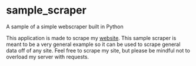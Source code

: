 # sample_scraper
A sample of a simple webscraper built in Python

This application is made to scrape my <a href="https://thewizardslair.us/" target="_blank">website</a>. This sample scraper is meant to be a very general example so it can be used to scrape general data off of any site. Feel free to scrape my site, but please be mindful not to overload my server with requests. 
